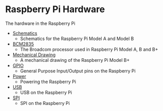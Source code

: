 # Raspberry Pi Hardware

The hardware in the Raspberry Pi

- [Schematics](schematics.md)
    - Schematics for the Raspberry Pi Model A and Model B
- [BCM2835](bcm2835.md)
    - The Broadcom processor used in Raspberry Pi Model A, B and B+
- [Mechanical Drawing](Raspberry-Pi-B-Plus-V1.2-Mechanical-Drawing.pdf)
    - A mechanical drawing of the Raspberry Pi Model B+
- [GPIO](gpio.md)
    - General Purpose Input/Output pins on the Raspberry Pi
- [Power](power.md)
    - Powering the Raspberry Pi
- [USB](usb.md)
    - USB on the Raspberry Pi
- [SPI](spi.md)
    - SPI on the Raspberry Pi
